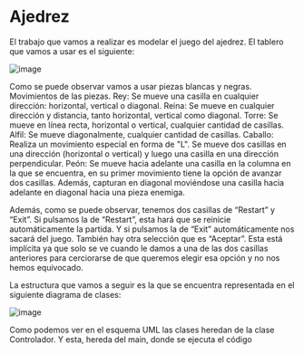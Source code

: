 # Ajedrez

El trabajo que vamos a realizar es modelar el juego del ajedrez. 
El tablero que vamos a usar es el siguiente:

![image](https://github.com/lydiaarias/Ajedrez/assets/144675375/9cd5fb6a-8027-439a-8c9e-934d8451388f)

Como se puede observar vamos a usar piezas blancas y negras.
Movimientos de las piezas.
Rey: Se mueve una casilla en cualquier dirección: horizontal, vertical o diagonal.
Reina: Se mueve en cualquier dirección y distancia, tanto horizontal, vertical como diagonal.
Torre: Se mueve en línea recta, horizontal o vertical, cualquier cantidad de casillas.
Alfil: Se mueve diagonalmente, cualquier cantidad de casillas.
Caballo: Realiza un movimiento especial en forma de "L". Se mueve dos casillas en una dirección (horizontal o vertical) y luego una casilla en una dirección perpendicular.
Peón: Se mueve hacia adelante una casilla en la columna en la que se encuentra, en su primer movimiento tiene la opción de avanzar dos casillas. Además, capturan en diagonal moviéndose una casilla hacia adelante en diagonal hacia una pieza enemiga.

Además, como se puede observar, tenemos dos casillas de “Restart” y “Exit”. Si pulsamos la de “Restart”, esta hará que se reinicie automáticamente la partida. Y si pulsamos la de “Exit” automáticamente nos sacará del juego. También hay otra selección que es “Aceptar”. Esta está implícita ya que solo se ve cuando le damos a una de las dos casillas anteriores para cerciorarse de que queremos elegir esa opción y no nos hemos equivocado. 

La estructura que vamos a seguir es la que se encuentra representada en el siguiente diagrama de clases:

![image](https://github.com/lydiaarias/Ajedrez/assets/144675375/b014593b-767a-4c13-b7e6-1486533afb0d)

Como podemos ver en el esquema UML las clases heredan de la clase Controlador. Y esta, hereda del main, donde se ejecuta el código


